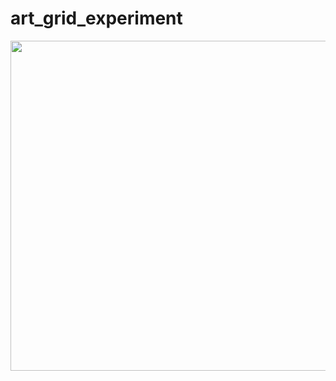 # art_grid_experiment

<img src="https://github.com/javogel/art_grid_experiment/blob/master/media/1.png" width="528">